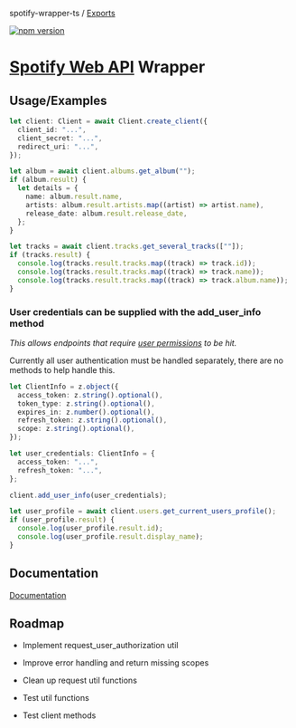 spotify-wrapper-ts / [Exports](modules.md)

[![npm version](https://badge.fury.io/js/spotify-wrapper-ts.svg)](https://badge.fury.io/js/spotify-wrapper-ts)

# [Spotify Web API](https://developer.spotify.com/documentation/web-api) Wrapper

## Usage/Examples

```typescript
let client: Client = await Client.create_client({
  client_id: "...",
  client_secret: "...",
  redirect_uri: "...",
});

let album = await client.albums.get_album("");
if (album.result) {
  let details = {
    name: album.result.name,
    artists: album.result.artists.map((artist) => artist.name),
    release_date: album.result.release_date,
  };
}

let tracks = await client.tracks.get_several_tracks([""]);
if (tracks.result) {
  console.log(tracks.result.tracks.map((track) => track.id));
  console.log(tracks.result.tracks.map((track) => track.name));
  console.log(tracks.result.tracks.map((track) => track.album.name));
}
```

### User credentials can be supplied with the add_user_info method

_This allows endpoints that require [user permissions](https://developer.spotify.com/documentation/web-api/concepts/scopes) to be hit._

Currently all user authentication must be handled separately, there are no methods to help handle this.

```typescript
let ClientInfo = z.object({
  access_token: z.string().optional(),
  token_type: z.string().optional(),
  expires_in: z.number().optional(),
  refresh_token: z.string().optional(),
  scope: z.string().optional(),
});

let user_credentials: ClientInfo = {
  access_token: "...",
  refresh_token: "...",
};

client.add_user_info(user_credentials);

let user_profile = await client.users.get_current_users_profile();
if (user_profile.result) {
  console.log(user_profile.result.id);
  console.log(user_profile.result.display_name);
}
```

## Documentation

[Documentation](./docs/modules.md)

## Roadmap

- Implement request_user_authorization util

- Improve error handling and return missing scopes

- Clean up request util functions

- Test util functions

- Test client methods

